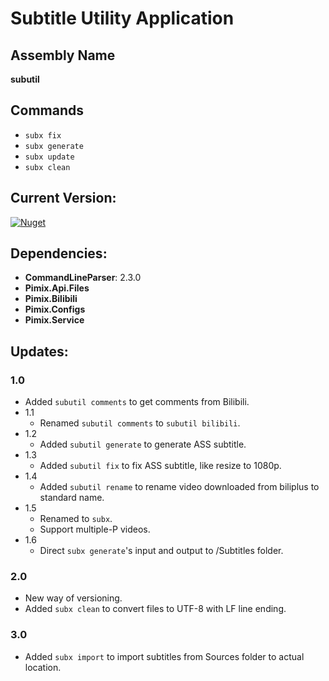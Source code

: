 Subtitle Utility Application
===

Assembly Name
---
**subutil**

Commands
---
- `subx fix`
- `subx generate`
- `subx update`
- `subx clean`

Current Version:
---
[![Nuget](https://img.shields.io/nuget/v/Kifa.Tools.SubUtil.svg)](http://nuget.org/packages/Kifa.Tools.SubUtil)

Dependencies:
---
- **CommandLineParser**: 2.3.0
- **Pimix.Api.Files**
- **Pimix.Bilibili**
- **Pimix.Configs**
- **Pimix.Service**

Updates:
---
### 1.0
- Added `subutil comments` to get comments from Bilibili.
- 1.1
  - Renamed `subutil comments` to `subutil bilibili`.
- 1.2
  - Added `subutil generate` to generate ASS subtitle.
- 1.3
  - Added `subutil fix` to fix ASS subtitle, like resize to 1080p.
- 1.4
  - Added `subutil rename` to rename video downloaded from biliplus to standard name.
- 1.5
  - Renamed to `subx`.
  - Support multiple-P videos.
- 1.6
  - Direct `subx generate`'s input and output to /Subtitles folder.

### 2.0
- New way of versioning.
- Added `subx clean` to convert files to UTF-8 with LF line ending.

### 3.0
- Added `subx import` to import subtitles from Sources folder to actual location.